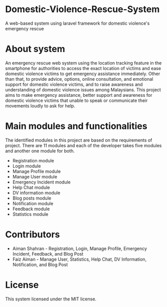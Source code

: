 # Domestic-Violence-Rescue-System
A web-based system using laravel framework for domestic violence's emergency rescue

# About system
An emergency rescue web system using the location tracking feature in the smartphone for authorities to access the exact location of victims and ease domestic violence victims to get emergency assistance immediately. Other than that, to provide advice, options, online consultation, and emotional support for domestic violence victims, and to raise awareness and understanding of domestic violence issues among Malaysians. This project aims to make emergency assistance, better support and awareness for domestic violence victims that unable to speak or communicate their movements loudly to ask for help. 

# Main modules and functionalities
The identified modules in this project are based on the requirements of project. There are 11 modules and each of the developer takes five modules and another one module for both. 
- Registration module 
- Login module
- Manage Profile module
- Manage User module
- Emergency Incident module
- Help Chat module
- DV information module
- Blog posts module
- Notification module
- Feedback module
- Statistics module

# Contributors
- Aiman Shahran - Registration, Login, Manage Profile, Emergency Incident, Feedback, and Blog Post
- Faiz Aiman - Manage User, Statistics, Help Chat, DV Information, Notification, and Blog Post

# License 
This system licensed under the MIT license.
